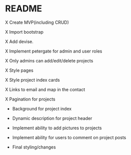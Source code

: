 # README

X Create MVP(including CRUD)

X Import bootstrap

X Add devise.

X Implement petergate for admin and user roles

X Only admins can add/edit/delete projects

X Style pages

X Style project index cards

X Links to email and map in the contact

X Pagination for projects

* Background for project index

* Dynamic description for project header

* Implement ability to add pictures to projects

* Implement ability for users to comment on project posts

* Final styling/changes